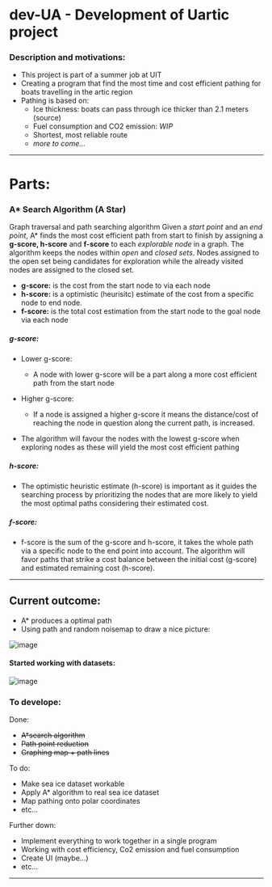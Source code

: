 # dev-UA - Development of Uartic project
### Description and motivations:
- This project is part of a summer job at UIT
- Creating a program that find the most time and cost efficient pathing for boats travelling in the artic region
- Pathing is based on:
	- Ice thickness: boats can pass through ice thicker than 2.1 meters (source)
 	- Fuel consumption and CO2 emission: _WIP_
   	- Shortest, most reliable route
   	- _more to come..._
---
# Parts:

### A* Search Algorithm (A Star) 
Graph traversal and path searching algorithm
	Given a _start point_ and an _end point_, A* finds the most cost efficient path from start to finish by assigning a __g-score, h-score__ and __f-score__ to each _explorable node_ in a graph.
	The algorithm keeps the nodes within _open_ and _closed sets_. Nodes assigned to the open set being candidates for exploration while the already visited nodes are assigned to the closed set.
	
- __g-score:__ is the cost from the start node to via each node 
- __h-score:__ is a optimistic (heurisitc) estimate of the cost from a specific node to end node.
- __f-score:__ is the total cost estimation from the start node to the goal node via each node

##### g-score:
- Lower g-score: 
	- A node with lower g-score will be a part along a more cost efficient path from the start node
- Higher g-score: 
	- If a node is assigned a higher g-score it means the distance/cost of reaching the node in question along the current path, is increased. 
	
- The algorithm will favour the nodes with the lowest g-score when exploring nodes as these will yield the most cost efficient pathing

##### h-score:
- The optimistic heuristic estimate (h-score) is important as it guides the searching process by prioritizing the nodes that are more likely to yield the most optimal paths considering their estimated cost.

##### f-score:
- f-score is the sum of the g-score and h-score, it takes the whole path via a specific node to the end point into account. The algorithm will favor paths that strike a cost balance between the initial cost (g-score) and estimated remaining cost (h-score).

---

## Current outcome:
- A* produces a optimal path
- Using path and random noisemap to draw a nice picture:

![image](https://github.com/maldr0w/dev-UA/assets/74768806/b7f22d4d-a8fd-48b4-bc82-e7059939baf9)




#### Started working with datasets:

![image](https://github.com/maldr0w/dev-UA/assets/74768806/65f0b265-8647-4e7f-89f6-0fd66a9dcb0c)






### To develope:

Done:
- ~~A*search algorithm~~
- ~~Path point reduction~~
- ~~Graphing map + path lines~~
  
To do:
- Make sea ice dataset workable
- Apply A* algorithm to real sea ice dataset
- Map pathing onto polar coordinates 
- etc...

Further down:
- Implement everything to work together in a single program
- Working with cost efficiency, Co2 emission and fuel consumption
- Create UI (maybe...)
- etc...
---
